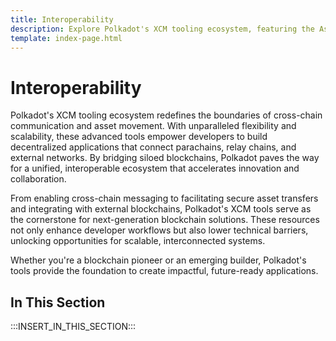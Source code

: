 ```yaml
---
title: Interoperability
description: Explore Polkadot's XCM tooling ecosystem, featuring the Asset Transfer API and other utilities for implementing cross-chain messaging and transfers.
template: index-page.html
---
```


# Interoperability

Polkadot's XCM tooling ecosystem redefines the boundaries of cross-chain communication and asset movement. With unparalleled flexibility and scalability, these advanced tools empower developers to build decentralized applications that connect parachains, relay chains, and external networks. By bridging siloed blockchains, Polkadot paves the way for a unified, interoperable ecosystem that accelerates innovation and collaboration.

From enabling cross-chain messaging to facilitating secure asset transfers and integrating with external blockchains, Polkadot's XCM tools serve as the cornerstone for next-generation blockchain solutions. These resources not only enhance developer workflows but also lower technical barriers, unlocking opportunities for scalable, interconnected systems. 

Whether you're a blockchain pioneer or an emerging builder, Polkadot's tools provide the foundation to create impactful, future-ready applications.

## In This Section

:::INSERT_IN_THIS_SECTION:::
